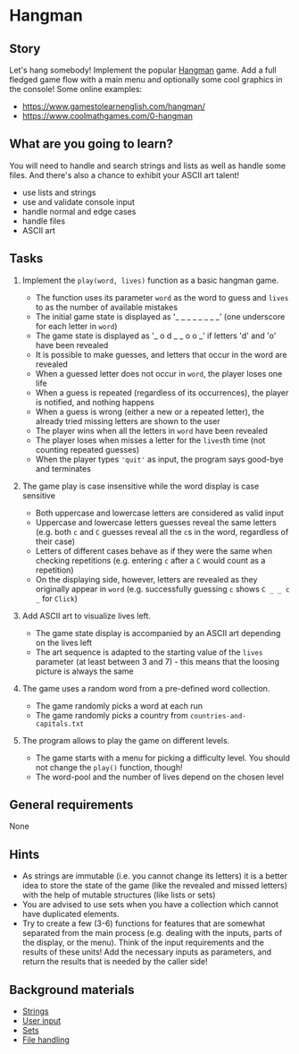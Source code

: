 # Hangman

## Story

Let's hang somebody! Implement the popular [Hangman](https://en.wikipedia.org/wiki/Hangman_(game))
game. Add a full fledged game flow with a main menu and optionally some cool graphics
in the console! Some online examples:

- https://www.gamestolearnenglish.com/hangman/
- https://www.coolmathgames.com/0-hangman

## What are you going to learn?

You will need to handle and search strings and lists as well as handle some files.
And there's also a chance to exhibit your ASCII art talent!

- use lists and strings
- use and validate console input
- handle normal and edge cases
- handle files
- ASCII art

## Tasks


1. Implement the `play(word, lives)` function as a basic hangman game.

    - The function uses its parameter `word` as the word to guess and `lives` to as the number of available mistakes
    - The initial game state is displayed as '_ _ _ _ _ _ _ _' (one underscore for each letter in `word`)
    - The game state is displayed as '_ o d _ _ o o _' if letters 'd' and 'o' have been revealed
    - It is possible to make guesses, and letters that occur in the word are revealed
    - When a guessed letter does not occur in `word`, the player loses one life
    - When a guess is repeated (regardless of its occurrences), the player is notified, and nothing happens
    - When a guess is wrong (either a new or a repeated letter), the already tried missing letters are shown to the user
    - The player wins when all the letters in `word` have been revealed
    - The player loses when misses a letter for the `lives`th time (not counting repeated guesses)
    - When the player types `'quit'` as input, the program says good-bye and terminates

2. The game play is case insensitive while the word display is case sensitive

    - Both uppercase and lowercase letters are considered as valid input
    - Uppercase and lowercase letters guesses reveal the same letters (e.g. both `c` and `C` guesses reveal all the `c`s in the word, regardless of their case)
    - Letters of different cases behave as if they were the same when checking repetitions (e.g. entering `c` after a `C` would count as a repetition)
    - On the displaying side, however, letters are revealed as they originally appear in `word` (e.g. successfully guessing `c` shows `C _ _ c _` for `Click`)

3. Add ASCII art to visualize lives left.

    - The game state display is accompanied by an ASCII art depending on the lives left
    - The art sequence is adapted to the starting value of the `lives` parameter (at least between 3 and 7) - this means that the loosing picture is always the same

4. The game uses a random word from a pre-defined word collection.

    - The game randomly picks a word at each run
    - The game randomly picks a country from `countries-and-capitals.txt`

5. The program allows to play the game on different levels.

    - The game starts with a menu for picking a difficulty level. You should not change the `play()` function, though!
    - The word-pool and the number of lives depend on the chosen level


## General requirements


None

## Hints

- As strings are immutable (i.e. you cannot change its letters) it is a better idea
  to store the state of the game (like the revealed and missed letters) with the help
  of mutable structures (like lists or sets)
- You are advised to use sets when you have a collection which
  cannot have duplicated elements.
- Try to create a few (3-6) functions for features that are somewhat separated from the
  main process (e.g. dealing with the inputs, parts of the display, or the menu).
  Think of the input requirements and the results of these units! Add the necessary
  inputs as parameters, and return the results that is needed by the caller side!


## Background materials

- [Strings](Python-Strings.html)
- [User input](Python-console.html)
- [Sets](Python-Sets.html)
- [File handling](Python-File_Handling.html)


